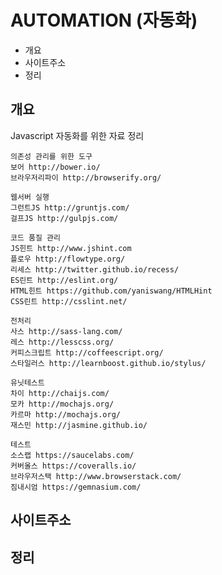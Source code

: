 # AUTOMATION (자동화)

* 개요
* 사이트주소
* 정리

## 개요
Javascript 자동화를 위한 자료 정리
    
    의존성 관리를 위한 도구
    보어 http://bower.io/
    브라우저리파이 http://browserify.org/
    
    웹서버 실행
    그런트JS http://gruntjs.com/
    걸프JS http://gulpjs.com/
    
    코드 품질 관리
    JS힌트 http://www.jshint.com
    플로우 http://flowtype.org/
    리세스 http://twitter.github.io/recess/
    ES린트 http://eslint.org/
    HTML힌트 https://github.com/yaniswang/HTMLHint
    CSS린트 http://csslint.net/
    
    전처리
    사스 http://sass-lang.com/
    레스 http://lesscss.org/
    커피스크립트 http://coffeescript.org/
    스타일러스 http://learnboost.github.io/stylus/
    
    유닛테스트
    차이 http://chaijs.com/
    모카 http://mochajs.org/
    카르마 http://mochajs.org/
    재스민 http://jasmine.github.io/

    테스트
    소스랩 https://saucelabs.com/
    커버올스 https://coveralls.io/
    브라우저스택 http://www.browserstack.com/
    짐내시엄 https://gemnasium.com/
    
## 사이트주소


## 정리



